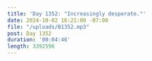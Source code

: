 ```yaml
---
title: 'Day 1352: "Increasingly desperate."'
date: 2024-10-02 16:21:00 -07:00
file: "/uploads/B1352.mp3"
post: Day 1352
duration: '00:04:46'
length: 3392596
---
```


